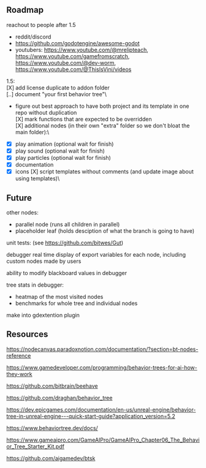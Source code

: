 ## Roadmap
reachout to people after 1.5
- reddit/discord
- https://github.com/godotengine/awesome-godot
- youtubers: https://www.youtube.com/@mrelipteach, https://www.youtube.com/gamefromscratch, https://www.youtube.com/@dev-worm, https://www.youtube.com/@ThisIsVini/videos

1.5:\
[X] add license duplicate to addon folder\
[..] document "your first behavior tree"\
   - figure out best approach to have both project and its template in one repo without duplication\
[X] mark functions that are expected to be overridden\
[X] additional nodes (in their own "extra" folder so we don't bloat the main folder):\
   - [X] play animation (optional wait for finish)
   - [X] play sound (optional wait for finish)
   - [X] play particles (optional wait for finish)
   - [X] documentation
   - [X] icons
[X] script templates without comments (and update image about using templates)\

## Future
other nodes:
- parallel node (runs all children in parallel)
- placeholder leaf (holds desciption of what the branch is going to have)

unit tests: (see https://github.com/bitwes/Gut)

debugger real time display of export variables for each node, including custom nodes made by users

ability to modify blackboard values in debugger

tree stats in debugger:
- heatmap of the most visited nodes
- benchmarks for whole tree and individual nodes

make into gdextention plugin

## Resources
https://nodecanvas.paradoxnotion.com/documentation/?section=bt-nodes-reference

https://www.gamedeveloper.com/programming/behavior-trees-for-ai-how-they-work

https://github.com/bitbrain/beehave

https://github.com/draghan/behavior_tree

https://dev.epicgames.com/documentation/en-us/unreal-engine/behavior-tree-in-unreal-engine---quick-start-guide?application_version=5.2

https://www.behaviortree.dev/docs/

https://www.gameaipro.com/GameAIPro/GameAIPro_Chapter06_The_Behavior_Tree_Starter_Kit.pdf

https://github.com/aigamedev/btsk